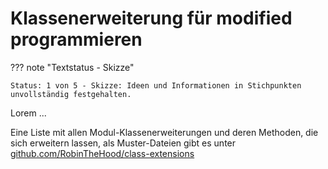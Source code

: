 # Klassenerweiterung für modified programmieren

??? note "Textstatus - Skizze"

    Status: 1 von 5 - Skizze: Ideen und Informationen in Stichpunkten unvollständig festgehalten.

Lorem ...

Eine Liste mit allen Modul-Klassenerweiterungen und deren Methoden, die sich erweitern lassen, als Muster-Dateien gibt es unter [github.com/RobinTheHood/class-extensions](https://github.com/RobinTheHood/class-extensions)